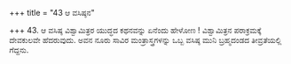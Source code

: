 +++
title = "43 ಆ ವಸಿಷ್ಠನ"

+++
43. ಆ ವಸಿಷ್ಠ ವಿಶ್ವಾಮಿತ್ರರ ಯುದ್ಧದ ಕಥನವನ್ನು ಏನೆಂದು ಹೇಳೋಣ ! ವಿಶ್ವಾಮಿತ್ರನ ಪರಾಕ್ರಮಕ್ಕೆ ದೇವಕುಲವೇ ಹೆದರುವುದು.  ಅವನ ನೂರು ಸಾವಿರ ಮಂತ್ರಾಸ್ತ್ರಗಳನ್ನು ಒಬ್ಬ ವಸಿಷ್ಠ ಮುನಿ ಬ್ರಹ್ಮದಂಡದ ತೀವ್ರತೆಯಲ್ಲಿ ಗೆದ್ದನು.